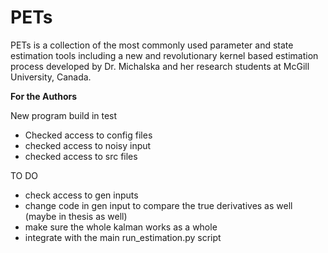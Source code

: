 # PETs
PETs is a collection of the most commonly used parameter and state estimation tools including a new and revolutionary kernel based estimation process developed by Dr. Michalska and her research students at McGill University, Canada.

**For the Authors**

New program build in test
- Checked access to config files
- checked access to noisy input
- checked access to src files

TO DO
- check access to gen inputs
- change code in gen input to compare the true derivatives as well (maybe in thesis as well)
- make sure the whole kalman works as a whole
- integrate with the main run_estimation.py script
